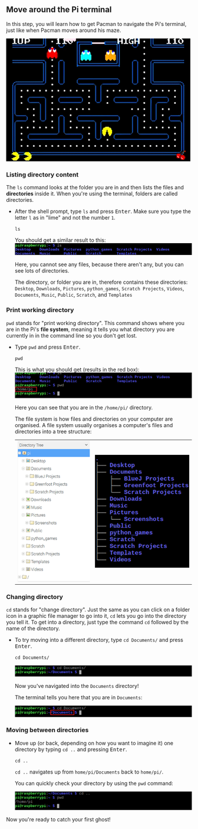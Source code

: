 ## Move around the Pi terminal

In this step, you will learn how to get Pacman to navigate the Pi's terminal, just like when Pacman moves around his maze.

![Pacman Gif](images/pacmangiphy.gif)

### Listing directory content

The `ls` command looks at the folder you are in and then lists the files and **directories** inside it. When you're using the terminal, folders are called directories.

+ After the shell prompt, type `ls` and press <kbd>Enter</kbd>. Make sure you type the letter `l` as in "lime" and not the number `1`.
  ```
  ls
  ```
  You should get a similar result to this:
  ![LS Command](images/lscommand.png)

  Here, you cannot see any files, because there aren't any, but you can see lots of directories.

  The directory, or folder you are in, therefore contains these directories:
  `Desktop`, `Downloads`, `Pictures`, `python_games`, `Scratch Projects`, `Videos`, `Documents`, `Music`, `Public`, `Scratch`, and `Templates`


### Print working directory

`pwd` stands for "print working directory". This command shows where you are in the Pi's **file system**, meaning it tells you what directory you are currently in in the command line so you don't get lost.

+ Type `pwd` and press <kbd>Enter</kbd>.
  ```
  pwd
  ```
  This is what you should get (results in the red box):
  ![PWD Command](images/pwdcommand.png)

  Here you can see that you are in the `/home/pi/` directory.

  The file system is how files and directories on your computer are organised. A file system usually organises a computer's files and directories into a tree structure:

  |                                              |                                              |
  | :------------------------------------------: | :------------------------------------------: |
  | ![File Manager](images/filemanager.png)      | ![File Tree](images/filetree.png)            |



### Changing directory

`cd` stands for "change directory". Just the same as you can click on a folder icon in a graphic file manager to go into it, `cd` lets you go into the directory you tell it. To get into a directory, just type the command `cd` followed by the name of the directory.

+ To try moving into a different directory, type `cd Documents/` and press <kbd>Enter</kbd>.
  ```
  cd Documents/
  ```
  ![CD Documents](images/cddocuments.png)

  Now you've navigated into the `Documents` directory!

  The terminal tells you here that you are in `Documents`:

  ![CD Documents path](images/cddocumentspath.png)


### Moving between directories

+ Move up (or back, depending on how you want to imagine it) one directory by typing `cd ..` and pressing <kbd>Enter</kbd>.
  ```
  cd ..
  ```
  `cd ..` navigates up from `home/pi/Documents` back to `home/pi/`.

  You can quickly check your directory by using the `pwd` command:

  ![CD DotDot Command](images/cddotdotcommand.png)

Now you're ready to catch your first ghost!
